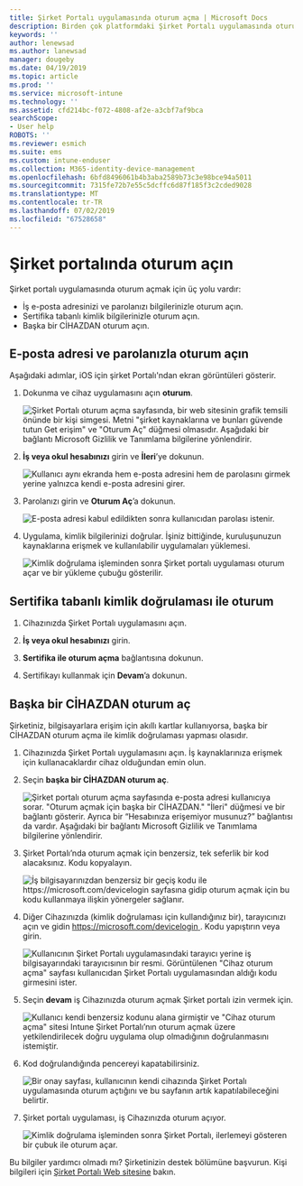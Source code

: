 ```yaml
---
title: Şirket Portalı uygulamasında oturum açma | Microsoft Docs
description: Birden çok platformdaki Şirket Portalı uygulamasında oturum açmayı öğrenin.
keywords: ''
author: lenewsad
ms.author: lanewsad
manager: dougeby
ms.date: 04/19/2019
ms.topic: article
ms.prod: ''
ms.service: microsoft-intune
ms.technology: ''
ms.assetid: cfd214bc-f072-4808-af2e-a3cbf7af9bca
searchScope:
- User help
ROBOTS: ''
ms.reviewer: esmich
ms.suite: ems
ms.custom: intune-enduser
ms.collection: M365-identity-device-management
ms.openlocfilehash: 6bfd8496061b4b3aba2589b73c3e98bce94a5011
ms.sourcegitcommit: 7315fe72b7e55c5dcffc6d87f185f3c2cded9028
ms.translationtype: MT
ms.contentlocale: tr-TR
ms.lasthandoff: 07/02/2019
ms.locfileid: "67528658"
---
```

# <a name="sign-in-to-company-portal"></a>Şirket portalında oturum açın  

Şirket portalı uygulamasında oturum açmak için üç yolu vardır:

* İş e-posta adresinizi ve parolanızı bilgilerinizle oturum açın.  
* Sertifika tabanlı kimlik bilgilerinizle oturum açın.  
* Başka bir CİHAZDAN oturum açın.    


## <a name="sign-in-with-your-email-address-and-password"></a>E-posta adresi ve parolanızla oturum açın
Aşağıdaki adımlar, iOS için şirket Portalı'ndan ekran görüntüleri gösterir.  

1. Dokunma ve cihaz uygulamasını açın **oturum**.  

   ![Şirket Portalı oturum açma sayfasında, bir web sitesinin grafik temsili önünde bir kişi simgesi. Metni "şirket kaynaklarına ve bunları güvende tutun Get erişim" ve "Oturum Aç" düğmesi olmasıdır. Aşağıdaki bir bağlantı Microsoft Gizlilik ve Tanımlama bilgilerine yönlendirir.](/intune-user-help/media/cp_ios_aad_signin_after_1804_001.png)



2. **İş veya okul hesabınızı** girin ve **İleri**’ye dokunun.

   ![Kullanıcı aynı ekranda hem e-posta adresini hem de parolasını girmek yerine yalnızca kendi e-posta adresini girer.](/intune-user-help/media/cp_ios_aad_signin_after_1804_002.png)

3. Parolanızı girin ve **Oturum Aç**’a dokunun.

   ![E-posta adresi kabul edildikten sonra kullanıcıdan parolası istenir.](/intune-user-help/media/cp_ios_aad_signin_after_1804_003.png)

4. Uygulama, kimlik bilgilerinizi doğrular. İşiniz bittiğinde, kuruluşunuzun kaynaklarına erişmek ve kullanılabilir uygulamaları yüklemesi.  

   ![Kimlik doğrulama işleminden sonra Şirket portalı uygulaması oturum açar ve bir yükleme çubuğu gösterilir.](/intune-user-help/media/cp_ios_aad_signin_after_1804_004.png)

## <a name="sign-in-with-certificate-based-authentication"></a>Sertifika tabanlı kimlik doğrulaması ile oturum

1. Cihazınızda Şirket Portalı uygulamasını açın.  

2. **İş veya okul hesabınızı** girin.  

3. **Sertifika ile oturum açma** bağlantısına dokunun.  

4. Sertifikayı kullanmak için **Devam**’a dokunun.  

## <a name="sign-in-from-another-device"></a>Başka bir CİHAZDAN oturum aç

Şirketiniz, bilgisayarlara erişim için akıllı kartlar kullanıyorsa, başka bir CİHAZDAN oturum açma ile kimlik doğrulaması yapması olasıdır.  

1. Cihazınızda Şirket Portalı uygulamasını açın. İş kaynaklarınıza erişmek için kullanacaklardır cihaz olduğundan emin olun.       

1. Seçin **başka bir CİHAZDAN oturum aç**.  

   ![Şirket portalı oturum açma sayfasında e-posta adresi kullanıcıya sorar.  "Oturum açmak için başka bir CİHAZDAN." "İleri" düğmesi ve bir bağlantı gösterir. Ayrıca bir “Hesabınıza erişemiyor musunuz?” bağlantısı da vardır. Aşağıdaki bir bağlantı Microsoft Gizlilik ve Tanımlama bilgilerine yönlendirir.](/intune-user-help/media/cp_ios_aad_signin_after_1804_005.png)

2. Şirket Portalı’nda oturum açmak için benzersiz, tek seferlik bir kod alacaksınız. Kodu kopyalayın.

   ![İş bilgisayarınızdan benzersiz bir geçiş kodu ile https://microsoft.com/devicelogin sayfasına gidip oturum açmak için bu kodu kullanmaya ilişkin yönergeler sağlanır.](/intune-user-help/media/cp_ios_aad_signin_after_1804_006.png)

3. Diğer Cihazınızda (kimlik doğrulaması için kullandığınız bir), tarayıcınızı açın ve gidin [ https://microsoft.com/devicelogin ](https://microsoft.com/devicelogin). Kodu yapıştırın veya girin.  

   ![Kullanıcının Şirket Portalı uygulamasındaki tarayıcı yerine iş bilgisayarındaki tarayıcısının bir resmi. Görüntülenen "Cihaz oturum açma" sayfası kullanıcıdan Şirket Portalı uygulamasından aldığı kodu girmesini ister.](/intune/media/cp_ios_aad_signin_from_another_device_after_1704_004.png)

4. Seçin __devam__ iş Cihazınızda oturum açmak Şirket portalı izin vermek için.   

   ![Kullanıcı kendi benzersiz kodunu alana girmiştir ve "Cihaz oturum açma" sitesi Intune Şirket Portalı’nın oturum açmak üzere yetkilendirilecek doğru uygulama olup olmadığının doğrulanmasını istemiştir.](/intune/media/cp_ios_aad_signin_from_another_device_after_1704_005.png)

5. Kod doğrulandığında pencereyi kapatabilirsiniz.  

   ![Bir onay sayfası, kullanıcının kendi cihazında Şirket Portalı uygulamasında oturum açtığını ve bu sayfanın artık kapatılabileceğini belirtir.](/intune/media/cp_ios_aad_signin_from_another_device_after_1704_006.png)

6. Şirket portalı uygulaması, iş Cihazınızda oturum açıyor.  

   ![Kimlik doğrulama işleminden sonra Şirket Portalı, ilerlemeyi gösteren bir çubuk ile oturum açar.](/intune-user-help/media/cp_ios_aad_signin_after_1804_007.png)

Bu bilgiler yardımcı olmadı mı? Şirketinizin destek bölümüne başvurun. Kişi bilgileri için [Şirket Portalı Web sitesine](https://go.microsoft.com/fwlink/?linkid=2010980) bakın.  
